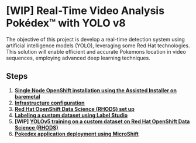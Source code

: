 # [WIP] Real-Time Video Analysis Pokédex™ with YOLO v8
The objective of this project is develop a real-time detection system using artificial intelligence models (YOLO), leveraging some Red Hat technologies. This solution will enable efficient and accurate Pokemons location in video sequences, employing advanced deep learning techniques.

## Steps
1. **[Single Node OpenShift installation using the Assisted Installer on baremetal](docs/sno.md)**
2. **[Infrastructure configuration](docs/infra.md)**
3. **[Red Hat OpenShift Data Science (RHODS) set up](docs/rhods.md)**
4. **[Labeling a custom dataset using Label Studio](docs/labeling.md)**
5. **[WIP] [YOLOv5 training on a custom dataset on Red Hat OpenShift Data Science (RHODS)](docs/training.md)**
6. **[Pokedex application deployment using MicroShift](docs/deploy_microshift.md)**

